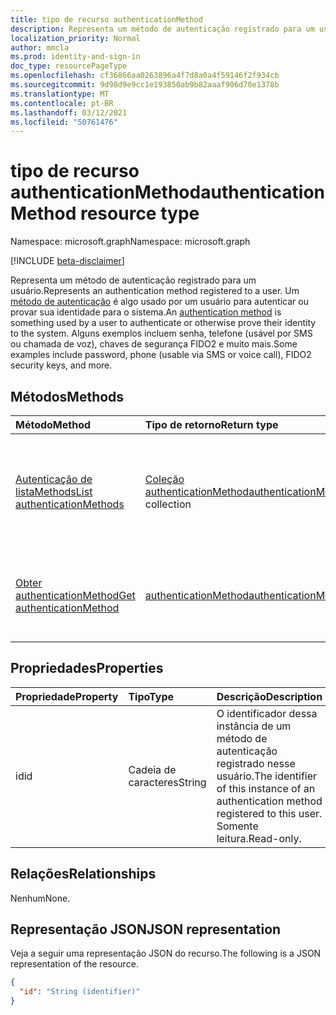 ```yaml
---
title: tipo de recurso authenticationMethod
description: Representa um método de autenticação registrado para um usuário.
localization_priority: Normal
author: mmcla
ms.prod: identity-and-sign-in
doc_type: resourcePageType
ms.openlocfilehash: cf36866aa0263896a4f7d8a0a4f59146f2f934cb
ms.sourcegitcommit: 9d98d9e9cc1e193850ab9b82aaaf906d70e1378b
ms.translationtype: MT
ms.contentlocale: pt-BR
ms.lasthandoff: 03/12/2021
ms.locfileid: "50761476"
---
```

# <a name="authenticationmethod-resource-type"></a><span data-ttu-id="5e8a4-103">tipo de recurso authenticationMethod</span><span class="sxs-lookup"><span data-stu-id="5e8a4-103">authenticationMethod resource type</span></span>

<span data-ttu-id="5e8a4-104">Namespace: microsoft.graph</span><span class="sxs-lookup"><span data-stu-id="5e8a4-104">Namespace: microsoft.graph</span></span>

[!INCLUDE [beta-disclaimer](../../includes/beta-disclaimer.md)]

<span data-ttu-id="5e8a4-105">Representa um método de autenticação registrado para um usuário.</span><span class="sxs-lookup"><span data-stu-id="5e8a4-105">Represents an authentication method registered to a user.</span></span> <span data-ttu-id="5e8a4-106">Um [método de autenticação](/azure/active-directory/authentication/concept-authentication-methods) é algo usado por um usuário para autenticar ou provar sua identidade para o sistema.</span><span class="sxs-lookup"><span data-stu-id="5e8a4-106">An [authentication method](/azure/active-directory/authentication/concept-authentication-methods) is something used by a user to authenticate or otherwise prove their identity to the system.</span></span> <span data-ttu-id="5e8a4-107">Alguns exemplos incluem senha, telefone (usável por SMS ou chamada de voz), chaves de segurança FIDO2 e muito mais.</span><span class="sxs-lookup"><span data-stu-id="5e8a4-107">Some examples include password, phone (usable via SMS or voice call), FIDO2 security keys, and more.</span></span>

## <a name="methods"></a><span data-ttu-id="5e8a4-108">Métodos</span><span class="sxs-lookup"><span data-stu-id="5e8a4-108">Methods</span></span>

| <span data-ttu-id="5e8a4-109">Método</span><span class="sxs-lookup"><span data-stu-id="5e8a4-109">Method</span></span>       | <span data-ttu-id="5e8a4-110">Tipo de retorno</span><span class="sxs-lookup"><span data-stu-id="5e8a4-110">Return type</span></span> | <span data-ttu-id="5e8a4-111">Descrição</span><span class="sxs-lookup"><span data-stu-id="5e8a4-111">Description</span></span> |
|:-------------|:------------|:------------|
| [<span data-ttu-id="5e8a4-112">Autenticação de listaMethods</span><span class="sxs-lookup"><span data-stu-id="5e8a4-112">List authenticationMethods</span></span>](../api/authentication-list-methods.md) | <span data-ttu-id="5e8a4-113">[Coleção authenticationMethod](authenticationmethod.md)</span><span class="sxs-lookup"><span data-stu-id="5e8a4-113">[authenticationMethod](authenticationmethod.md) collection</span></span> | <span data-ttu-id="5e8a4-114">Leia as propriedades e as relações de todos os objetos **authenticationMethod** de um usuário.</span><span class="sxs-lookup"><span data-stu-id="5e8a4-114">Read the properties and relationships of all of a user's **authenticationMethod** objects.</span></span> |
| [<span data-ttu-id="5e8a4-115">Obter authenticationMethod</span><span class="sxs-lookup"><span data-stu-id="5e8a4-115">Get authenticationMethod</span></span>](../api/authenticationmethod-get.md) | [<span data-ttu-id="5e8a4-116">authenticationMethod</span><span class="sxs-lookup"><span data-stu-id="5e8a4-116">authenticationMethod</span></span>](authenticationmethod.md) | <span data-ttu-id="5e8a4-117">Leia as propriedades e as relações de um **objeto authenticationMethod.**</span><span class="sxs-lookup"><span data-stu-id="5e8a4-117">Read the properties and relationships of an **authenticationMethod** object.</span></span> |

## <a name="properties"></a><span data-ttu-id="5e8a4-118">Propriedades</span><span class="sxs-lookup"><span data-stu-id="5e8a4-118">Properties</span></span>

| <span data-ttu-id="5e8a4-119">Propriedade</span><span class="sxs-lookup"><span data-stu-id="5e8a4-119">Property</span></span>     | <span data-ttu-id="5e8a4-120">Tipo</span><span class="sxs-lookup"><span data-stu-id="5e8a4-120">Type</span></span>        | <span data-ttu-id="5e8a4-121">Descrição</span><span class="sxs-lookup"><span data-stu-id="5e8a4-121">Description</span></span> |
|:-------------|:------------|:------------|
|<span data-ttu-id="5e8a4-122">id</span><span class="sxs-lookup"><span data-stu-id="5e8a4-122">id</span></span>|<span data-ttu-id="5e8a4-123">Cadeia de caracteres</span><span class="sxs-lookup"><span data-stu-id="5e8a4-123">String</span></span>| <span data-ttu-id="5e8a4-124">O identificador dessa instância de um método de autenticação registrado nesse usuário.</span><span class="sxs-lookup"><span data-stu-id="5e8a4-124">The identifier of this instance of an authentication method registered to this user.</span></span> <span data-ttu-id="5e8a4-125">Somente leitura.</span><span class="sxs-lookup"><span data-stu-id="5e8a4-125">Read-only.</span></span> |

## <a name="relationships"></a><span data-ttu-id="5e8a4-126">Relações</span><span class="sxs-lookup"><span data-stu-id="5e8a4-126">Relationships</span></span>

<span data-ttu-id="5e8a4-127">Nenhum</span><span class="sxs-lookup"><span data-stu-id="5e8a4-127">None.</span></span>

## <a name="json-representation"></a><span data-ttu-id="5e8a4-128">Representação JSON</span><span class="sxs-lookup"><span data-stu-id="5e8a4-128">JSON representation</span></span>

<span data-ttu-id="5e8a4-129">Veja a seguir uma representação JSON do recurso.</span><span class="sxs-lookup"><span data-stu-id="5e8a4-129">The following is a JSON representation of the resource.</span></span>

<!-- {
  "blockType": "resource",
  "optionalProperties": [

  ],
  "@odata.type": "microsoft.graph.authenticationMethod",
  "keyProperty": "id"
}-->

```json
{
  "id": "String (identifier)"
}
```

<!-- uuid: 16cd6b66-4b1a-43a1-adaf-3a886856ed98
2019-02-04 14:57:30 UTC -->
<!-- {
  "type": "#page.annotation",
  "description": "authenticationMethod resource",
  "keywords": "",
  "section": "documentation",
  "tocPath": ""
}-->